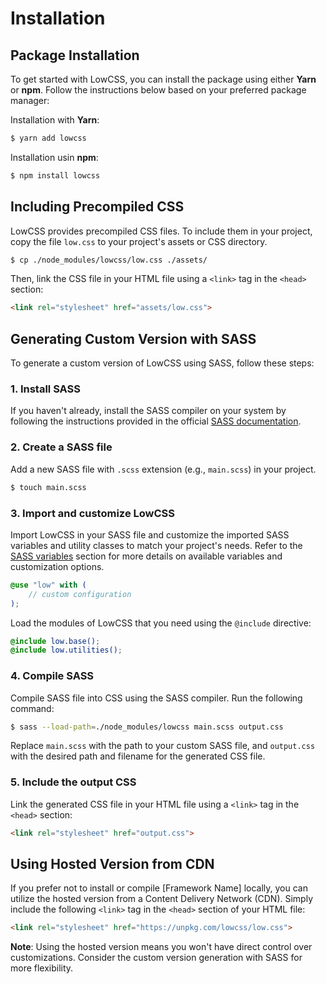 # Installation

## Package Installation

To get started with LowCSS, you can install the package using either **Yarn** or **npm**. Follow the instructions below based on your preferred package manager:

Installation with **Yarn**:

```bash
$ yarn add lowcss
``` 

Installation usin **npm**:

```bash
$ npm install lowcss
```

<Separator />

## Including Precompiled CSS

LowCSS provides precompiled CSS files. To include them in your project, copy the file `low.css` to your project's assets or CSS directory.

```bash
$ cp ./node_modules/lowcss/low.css ./assets/
```

Then, link the CSS file in your HTML file using a `<link>` tag in the `<head>` section:

```html
<link rel="stylesheet" href="assets/low.css">
```

<Separator />

## Generating Custom Version with SASS

To generate a custom version of LowCSS using SASS, follow these steps:

### 1. Install SASS

If you haven't already, install the SASS compiler on your system by following the instructions provided in the official [SASS documentation](https://sass-lang.com).

### 2. Create a SASS file 

Add a new SASS file with `.scss` extension (e.g., `main.scss`) in your project.

```bash
$ touch main.scss
```

### 3. Import and customize LowCSS

Import LowCSS in your SASS file and customize the imported SASS variables and utility classes to match your project's needs. Refer to the [SASS variables](./variables) section for more details on available variables and customization options.

```scss
@use "low" with (
    // custom configuration
);
``` 

Load the modules of LowCSS that you need using the `@include` directive:

```scss
@include low.base();
@include low.utilities();
```

### 4. Compile SASS

Compile SASS file into CSS using the SASS compiler. Run the following command:

```bash
$ sass --load-path=./node_modules/lowcss main.scss output.css
```

Replace `main.scss` with the path to your custom SASS file, and `output.css` with the desired path and filename for the generated CSS file.

### 5. Include the output CSS

Link the generated CSS file in your HTML file using a `<link>` tag in the `<head>` section:

```html
<link rel="stylesheet" href="output.css">
```

<Separator />

## Using Hosted Version from CDN

If you prefer not to install or compile [Framework Name] locally, you can utilize the hosted version from a Content Delivery Network (CDN). Simply include the following `<link>` tag in the `<head>` section of your HTML file:

```html
<link rel="stylesheet" href="https://unpkg.com/lowcss/low.css">
```

**Note**: Using the hosted version means you won't have direct control over customizations. Consider the custom version generation with SASS for more flexibility.
